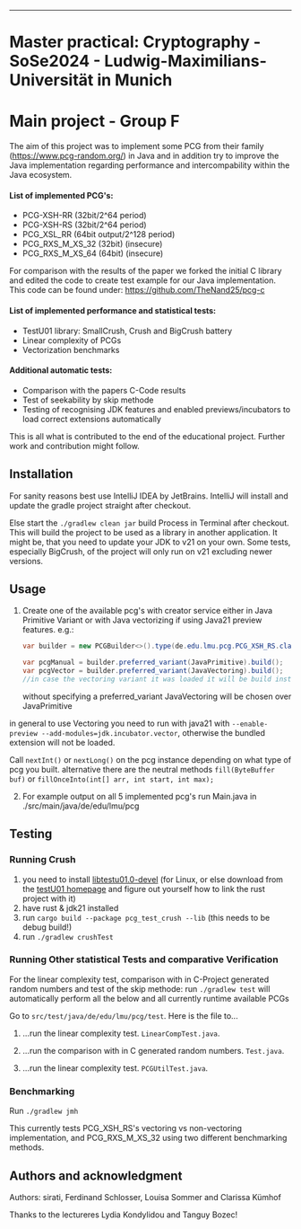 ***

# Master practical: Cryptography - SoSe2024 - Ludwig-Maximilians-Universität in Munich

# Main project - Group F

The aim of this project was to implement some PCG from their family (https://www.pcg-random.org/) in Java and in
addition
try to improve the Java implementation regarding performance and intercompability within the Java ecosystem.

#### List of implemented PCG's:

* PCG-XSH-RR (32bit/2^64 period)
* PCG-XSH-RS (32bit/2^64 period)
* PCG_XSL_RR (64bit output/2^128 period)
* PCG_RXS_M_XS_32 (32bit) (insecure)
* PCG_RXS_M_XS_64 (64bit) (insecure)

For comparison with the results of the paper we forked the initial C library and edited the code to create test example
for our Java implementation. This code can be found under: https://github.com/TheNand25/pcg-c

#### List of implemented performance and statistical tests:

* TestU01 library: SmallCrush, Crush and BigCrush battery
* Linear complexity of PCGs
* Vectorization benchmarks

#### Additional automatic tests:

* Comparison with the papers C-Code results
* Test of seekability by skip methode
* Testing of recognising JDK features and enabled previews/incubators to load correct extensions automatically

This is all what is contributed to the end of the educational project. Further work and contribution might follow.

## Installation

For sanity reasons best use IntelliJ IDEA by JetBrains.
IntelliJ will install and update the gradle project straight after checkout.

Else start the ```./gradlew clean jar``` build Process in Terminal after checkout. This will build the project to be
used as a library in another application. It might be, that you need to update your JDK to v21 on your own. Some tests,
especially BigCrush, of the project will only run on v21 excluding newer versions.

## Usage

1. Create one of the available pcg's with creator service either in Java Primitive Variant or with Java vectorizing if
   using Java21 preview features. e.g.:

    ```java
    var builder = new PCGBuilder<>().type(de.edu.lmu.pcg.PCG_XSH_RS.class).seed(42L);
    
    var pcgManual = builder.preferred_variant(JavaPrimitive).build();
    var pcgVector = builder.preferred_variant(JavaVectoring).build();
    //in case the vectoring variant it was loaded it will be build instead
    ```
   without specifying a preferred_variant JavaVectoring will be chosen over JavaPrimitive

in general to use Vectoring you need to run with java21 with ```--enable-preview --add-modules=jdk.incubator.vector```,
otherwise the bundled extension will not be loaded.

Call ```nextInt()``` or ```nextLong()``` on the pcg instance depending on what type of pcg you built. alternative there
are the neutral methods `fill(ByteBuffer buf)` or `fillOnceInto(int[] arr, int start, int max);`

2. For example output on all 5 implemented pcg's run Main.java in ./src/main/java/de/edu/lmu/pcg

## Testing

### Running Crush

1. you need to install [libtestu01.0-devel](https://packages.debian.org/sid/libtestu01-0-dev) (for Linux, or else
   download from the [testU01 homepage](https://simul.iro.umontreal.ca/testu01/tu01.html) and figure out yourself how to
   link the rust project with it)
2. have rust & jdk21 installed
3. run ```cargo build --package pcg_test_crush --lib``` (this needs to be debug build!)
4. run ```./gradlew crushTest```

### Running Other statistical Tests and comparative Verification

For the linear complexity test, comparison with in C-Project generated random numbers and test of the skip methode:
run ```./gradlew test``` will automatically perform all the below and all currently runtime available PCGs

Go to ```src/test/java/de/edu/lmu/pcg/test```. Here is the file to...

1. ...run the linear complexity test. ```LinearCompTest.java```.


2. ...run the comparison with in C generated random numbers. ```Test.java```.


3. ...run the linear complexity test. ```PCGUtilTest.java```.

### Benchmarking

Run ```./gradlew jmh```

This currently tests PCG_XSH_RS's vectoring vs non-vectoring implementation,
and PCG_RXS_M_XS_32 using two different benchmarking methods.

## Authors and acknowledgment

Authors: sirati, Ferdinand Schlosser, Louisa Sommer and Clarissa Kümhof

Thanks to the lectureres Lydia Kondylidou and Tanguy Bozec!
